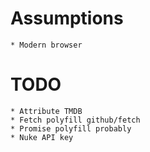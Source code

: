 # Assumptions
    * Modern browser

# TODO
    * Attribute TMDB
    * Fetch polyfill github/fetch
    * Promise polyfill probably
    * Nuke API key